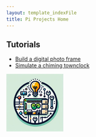 ```yaml
---
layout: template_indexFile
title: Pi Projects Home
---
```


## Tutorials

-  [Build a digital photo frame](topics/photo_frame.md)
-  [Simulate a chiming townclock](topics/clock_chime.md)

<img src = "images/logo.png"  width="30%" />